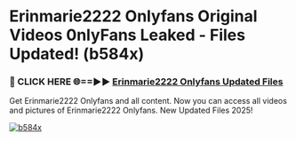 # Erinmarie2222 Onlyfans Original Videos 0nlyFans Leaked - Files Updated! (b584x)

<h3>🔴 CLICK HERE 🌐==►► <a href="https://tinyurl.com/ehrbuxhb" rel="nofollow">Erinmarie2222 Onlyfans Updated Files</a></h3>

Get Erinmarie2222 Onlyfans and all content. Now you can access all videos and pictures of Erinmarie2222 Onlyfans. New Updated Files 2025!

[![b584x](https://i.imgur.com/lVYEuWS.gif)](https://tinyurl.com/ehrbuxhb)
